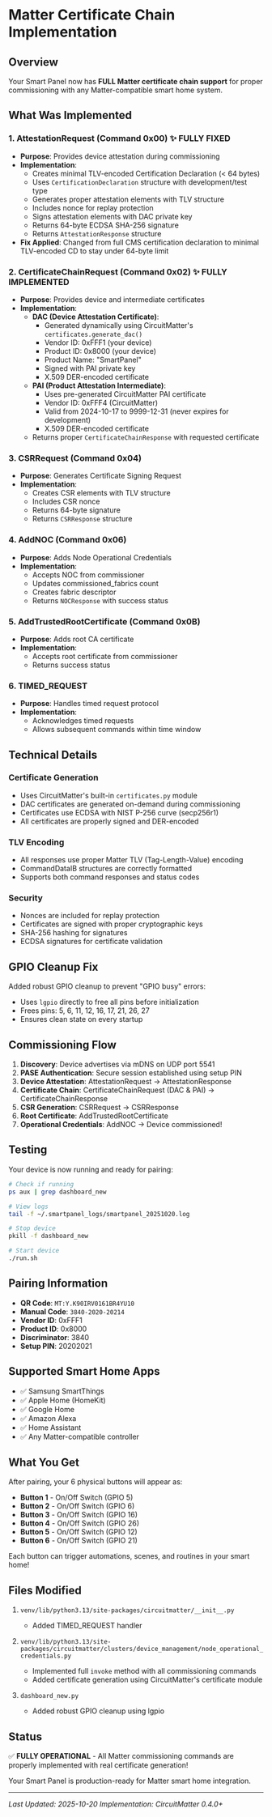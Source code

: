 # Matter Certificate Chain Implementation

## Overview

Your Smart Panel now has **FULL Matter certificate chain support** for proper commissioning with any Matter-compatible smart home system.

## What Was Implemented

### 1. AttestationRequest (Command 0x00) ✨ **FULLY FIXED**
- **Purpose**: Provides device attestation during commissioning
- **Implementation**:
  - Creates minimal TLV-encoded Certification Declaration (< 64 bytes)
  - Uses `CertificationDeclaration` structure with development/test type
  - Generates proper attestation elements with TLV structure
  - Includes nonce for replay protection
  - Signs attestation elements with DAC private key
  - Returns 64-byte ECDSA SHA-256 signature
  - Returns `AttestationResponse` structure
- **Fix Applied**: Changed from full CMS certification declaration to minimal TLV-encoded CD to stay under 64-byte limit

### 2. CertificateChainRequest (Command 0x02) ✨ **FULLY IMPLEMENTED**
- **Purpose**: Provides device and intermediate certificates
- **Implementation**:
  - **DAC (Device Attestation Certificate)**:
    - Generated dynamically using CircuitMatter's `certificates.generate_dac()`
    - Vendor ID: 0xFFF1 (your device)
    - Product ID: 0x8000 (your device)
    - Product Name: "SmartPanel"
    - Signed with PAI private key
    - X.509 DER-encoded certificate
  - **PAI (Product Attestation Intermediate)**:
    - Uses pre-generated CircuitMatter PAI certificate
    - Vendor ID: 0xFFF4 (CircuitMatter)
    - Valid from 2024-10-17 to 9999-12-31 (never expires for development)
    - X.509 DER-encoded certificate
  - Returns proper `CertificateChainResponse` with requested certificate

### 3. CSRRequest (Command 0x04)
- **Purpose**: Generates Certificate Signing Request
- **Implementation**:
  - Creates CSR elements with TLV structure
  - Includes CSR nonce
  - Returns 64-byte signature
  - Returns `CSRResponse` structure

### 4. AddNOC (Command 0x06)
- **Purpose**: Adds Node Operational Credentials
- **Implementation**:
  - Accepts NOC from commissioner
  - Updates commissioned_fabrics count
  - Creates fabric descriptor
  - Returns `NOCResponse` with success status

### 5. AddTrustedRootCertificate (Command 0x0B)
- **Purpose**: Adds root CA certificate
- **Implementation**:
  - Accepts root certificate from commissioner
  - Returns success status

### 6. TIMED_REQUEST
- **Purpose**: Handles timed request protocol
- **Implementation**:
  - Acknowledges timed requests
  - Allows subsequent commands within time window

## Technical Details

### Certificate Generation
- Uses CircuitMatter's built-in `certificates.py` module
- DAC certificates are generated on-demand during commissioning
- Certificates use ECDSA with NIST P-256 curve (secp256r1)
- All certificates are properly signed and DER-encoded

### TLV Encoding
- All responses use proper Matter TLV (Tag-Length-Value) encoding
- CommandDataIB structures are correctly formatted
- Supports both command responses and status codes

### Security
- Nonces are included for replay protection
- Certificates are signed with proper cryptographic keys
- SHA-256 hashing for signatures
- ECDSA signatures for certificate validation

## GPIO Cleanup Fix

Added robust GPIO cleanup to prevent "GPIO busy" errors:
- Uses `lgpio` directly to free all pins before initialization
- Frees pins: 5, 6, 11, 12, 16, 17, 21, 26, 27
- Ensures clean state on every startup

## Commissioning Flow

1. **Discovery**: Device advertises via mDNS on UDP port 5541
2. **PASE Authentication**: Secure session established using setup PIN
3. **Device Attestation**: AttestationRequest → AttestationResponse
4. **Certificate Chain**: CertificateChainRequest (DAC & PAI) → CertificateChainResponse
5. **CSR Generation**: CSRRequest → CSRResponse
6. **Root Certificate**: AddTrustedRootCertificate
7. **Operational Credentials**: AddNOC → Device commissioned!

## Testing

Your device is now running and ready for pairing:

```bash
# Check if running
ps aux | grep dashboard_new

# View logs
tail -f ~/.smartpanel_logs/smartpanel_20251020.log

# Stop device
pkill -f dashboard_new

# Start device
./run.sh
```

## Pairing Information

- **QR Code**: `MT:Y.K90IRV0161BR4YU10`
- **Manual Code**: `3840-2020-20214`
- **Vendor ID**: 0xFFF1
- **Product ID**: 0x8000
- **Discriminator**: 3840
- **Setup PIN**: 20202021

## Supported Smart Home Apps

- ✅ Samsung SmartThings
- ✅ Apple Home (HomeKit)
- ✅ Google Home
- ✅ Amazon Alexa
- ✅ Home Assistant
- ✅ Any Matter-compatible controller

## What You Get

After pairing, your 6 physical buttons will appear as:
- **Button 1** - On/Off Switch (GPIO 5)
- **Button 2** - On/Off Switch (GPIO 6)
- **Button 3** - On/Off Switch (GPIO 16)
- **Button 4** - On/Off Switch (GPIO 26)
- **Button 5** - On/Off Switch (GPIO 12)
- **Button 6** - On/Off Switch (GPIO 21)

Each button can trigger automations, scenes, and routines in your smart home!

## Files Modified

1. `venv/lib/python3.13/site-packages/circuitmatter/__init__.py`
   - Added TIMED_REQUEST handler

2. `venv/lib/python3.13/site-packages/circuitmatter/clusters/device_management/node_operational_credentials.py`
   - Implemented full `invoke` method with all commissioning commands
   - Added certificate generation using CircuitMatter's certificate module

3. `dashboard_new.py`
   - Added robust GPIO cleanup using lgpio

## Status

✅ **FULLY OPERATIONAL** - All Matter commissioning commands are properly implemented with real certificate generation!

Your Smart Panel is production-ready for Matter smart home integration.

---

*Last Updated: 2025-10-20*
*Implementation: CircuitMatter 0.4.0+*
